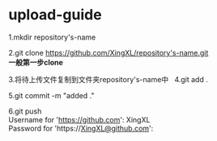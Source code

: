 # upload-guide
  
  1.mkdir repository's-name
  
  2.git clone https://github.com/XingXL/repository's-name.git  
  **一般第一步clone**  
    
  3.将待上传文件复制到文件夹repository's-name中
  
  4.git add .
  
  5.git commit -m "added ."
  
  6.git push  
  Username for 'https://github.com': XingXL  
  Password for 'https://XingXL@github.com':
    
